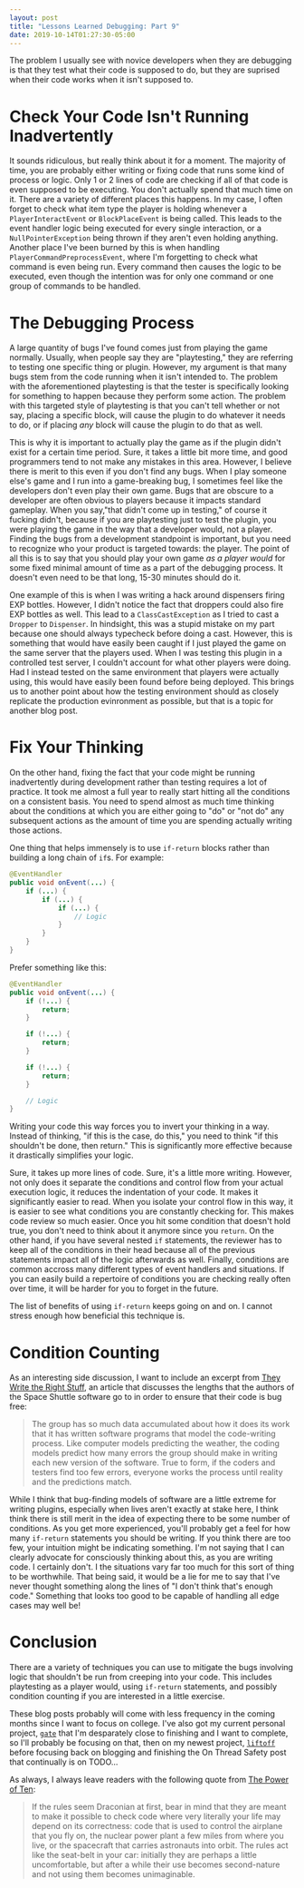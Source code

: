 ```yaml
---
layout: post
title: "Lessons Learned Debugging: Part 9"
date: 2019-10-14T01:27:30-05:00
---
```


The problem I usually see with novice developers when they
are debugging is that they test what their code is supposed
to do, but they are suprised when their code works when it
isn't supposed to.

# Check Your Code Isn't Running Inadvertently

It sounds ridiculous, but really think about it for a
moment. The majority of time, you are probably either
writing or fixing code that runs some kind of process or
logic. Only 1 or 2 lines of code are checking if all of
that code is even supposed to be executing. You don't
actually spend that much time on it. There are a variety of
different places this happens. In my case, I often forget
to check what item type the player is holding whenever a
`PlayerInteractEvent` or `BlockPlaceEvent` is being called.
This leads to the event handler logic being executed for
every single interaction, or a `NullPointerException` being
thrown if they aren't even holding anything. Another place
I've been burned by this is when handling
`PlayerCommandPreprocessEvent`, where I'm forgetting to
check what command is even being run. Every command then
causes the logic to be executed, even though the intention
was for only one command or one group of commands to be
handled.

# The Debugging Process

A large quantity of bugs I've found comes just from playing
the game normally. Usually, when people say they are
"playtesting," they are referring to testing one specific
thing or plugin. However, my argument is that many bugs
stem from the code running when it isn't intended to. The
problem with the aforementioned playtesting is that the
tester is specifically looking for something to happen
because they perform some action. The problem with this
targeted style of playtesting is that you can't tell
whether or not say, placing a specific block, will cause
the plugin to do whatever it needs to do, or if placing
*any* block will cause the plugin to do that as well.

This is why it is important to actually play the game as
if the plugin didn't exist for a certain time period. Sure,
it takes a little bit more time, and good programmers tend
to not make any mistakes in this area. However, I believe
there is merit to this even if you don't find any bugs.
When I play someone else's game and I run into a
game-breaking bug, I sometimes feel like the developers
don't even play their own game. Bugs that are obscure to a
developer are often obvious to players because it impacts
standard gameplay. When you say,"that didn't come up in
testing," of course it fucking didn't, because if you are
playtesting just to test the plugin, you were playing the
game in the way that a developer would, not a player. Finding
the bugs from a development standpoint is important, but you
need to recognize who your product is targeted towards: the
player. The point of all this is to say that you should play
your own game *as a player would* for some fixed minimal
amount of time as a part of the debugging process. It
doesn't even need to be that long, 15-30 minutes should do
it.

One example of this is when I was writing a hack around
dispensers firing EXP bottles. However, I didn't notice
the fact that droppers could also fire EXP bottles as well.
This lead to a `ClassCastException` as I tried to cast a
`Dropper` to `Dispenser`. In hindsight, this was a stupid
mistake on my part because one should always typecheck
before doing a cast. However, this is something that would
have easily been caught if I just played the game on the
same server that the players used. When I was testing this
plugin in a controlled test server, I couldn't account for
what other players were doing. Had I instead tested on the
same environment that players were actually using, this
would have easily been found before being deployed. This
brings us to another point about how the testing
environment should as closely replicate the production
evinronment as possible, but that is a topic for another
blog post.

# Fix Your Thinking

On the other hand, fixing the fact that your code might be
running inadvertently during development rather than
testing requires a lot of practice. It took me almost a
full year to really start hitting all the conditions on a
consistent basis. You need to spend almost as much time
thinking about the conditions at which you are either going
to "do" or "not do" any subsequent actions as the amount of
time you are spending actually writing those actions.

One thing that helps immensely is to use `if-return` blocks
rather than building a long chain of `if`s. For example:

``` java
@EventHandler
public void onEvent(...) {
    if (...) {
        if (...) {
            if (...) {
                // Logic
            }
        }
    }
}
```

Prefer something like this:

``` java
@EventHandler
public void onEvent(...) {
    if (!...) {
        return;
    }

    if (!...) {
        return;
    }

    if (!...) {
        return;
    }

    // Logic
}
```

Writing your code this way forces you to invert your
thinking in a way. Instead of thinking, "if this is the
case, do this," you need to think "if this shouldn't
be done, then return." This is significantly more effective
because it drastically simplifies your logic.

Sure, it takes up more lines of code. Sure, it's a little
more writing. However, not only does it separate the
conditions and control flow from your actual execution
logic, it reduces the indentation of your code. It makes it
significantly easier to read. When you isolate your control
flow in this way, it is easier to see what conditions you
are constantly checking for. This makes code review so much
easier. Once you hit some condition that doesn't hold true,
you don't need to think about it anymore since you
`return`.  On the other hand, if you have several nested
`if` statements, the reviewer has to keep all of the
conditions in their head because all of the previous
statements impact all of the logic afterwards as well.
Finally, conditions are common accross many different types
of event handlers and situations. If you can easily build a
repertoire of conditions you are checking really often over
time, it will be harder for you to forget in the future.

The list of benefits of using `if-return` keeps going on
and on. I cannot stress enough how beneficial this
technique is.

# Condition Counting

As an interesting side discussion, I want to include an
excerpt from
[They Write the Right Stuff](https://www.fastcompany.com/28121/they-write-right-stuff),
an article that discusses the lengths that the authors of
the Space Shuttle software go to in order to ensure that
their code is bug free:

> The group has so much data accumulated about how it does
its work that it has written software programs that model
the code-writing process. Like computer models predicting
the weather, the coding models predict how many errors the
group should make in writing each new version of the
software. True to form, if the coders and testers find too
few errors, everyone works the process until reality and the
predictions match.

While I think that bug-finding models of software are a
little extreme for writing plugins, especially when lives
aren't exactly at stake here, I think think there is still
merit in the idea of expecting there to be some number of
conditions. As you get more experienced, you'll probably
get a feel for how many `if-return` statements you should
be writing. If you think there are too few, your intuition
might be indicating something. I'm not saying that I can
clearly advocate for consciously thinking about this, as
you are writing code. I certainly don't. I the situations
vary far too much for this sort of thing to be worthwhile.
That being said, it would be a lie for me to say that I've
never thought something along the lines of "I don't think
that's enough code." Something that looks too good to be
capable of handling all edge cases may well be!

# Conclusion

There are a variety of techniques you can use to mitigate
the bugs involving logic that shouldn't be run from
creeping into your code. This includes playtesting as a
player would, using `if-return` statements, and possibly
condition counting if you are interested in a little
exercise.

These blog posts probably will come with less frequency in
the coming months since I want to focus on college. I've
also got my current personal project,
[`gate`](https://github.com/AgentTroll/gate) that I'm
desparately close to finishing and I want to complete, so
I'll probably be focusing on that, then on my newest
project, [`liftoff`](https://github.com/AgentTroll/liftoff)
before focusing back on blogging and finishing the
On Thread Safety post that continually is on TODO...

As always, I always leave readers with the following quote
from
[The Power of Ten](http://spinroot.com/gerard/pdf/P10.pdf):

> If the rules seem Draconian at first, bear in mind that
they are meant to make it possible to check code where very
literally your life may depend on its correctness: code
that is used to control the airplane that you fly on, the
nuclear power plant a few miles from where you live, or the
spacecraft that carries astronauts into orbit. The rules
act like the seat-belt in your car: initially they are
perhaps a little uncomfortable, but after a while their use
becomes second-nature and not using them becomes
unimaginable.

